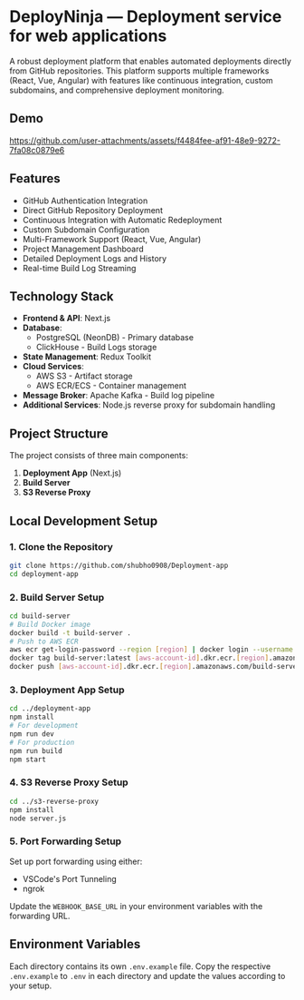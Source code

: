 # DeployNinja — Deployment service for web applications

A robust deployment platform that enables automated deployments directly from GitHub repositories. This platform supports multiple frameworks (React, Vue, Angular) with features like continuous integration, custom subdomains, and comprehensive deployment monitoring.

## Demo


https://github.com/user-attachments/assets/f4484fee-af91-48e9-9272-7fa08c0879e6



## Features

- GitHub Authentication Integration
- Direct GitHub Repository Deployment
- Continuous Integration with Automatic Redeployment
- Custom Subdomain Configuration
- Multi-Framework Support (React, Vue, Angular)
- Project Management Dashboard
- Detailed Deployment Logs and History
- Real-time Build Log Streaming

## Technology Stack

- **Frontend & API**: Next.js
- **Database**: 
  - PostgreSQL (NeonDB) - Primary database
  - ClickHouse - Build Logs storage
- **State Management**: Redux Toolkit
- **Cloud Services**:
  - AWS S3 - Artifact storage
  - AWS ECR/ECS - Container management
- **Message Broker**: Apache Kafka - Build log pipeline
- **Additional Services**: Node.js reverse proxy for subdomain handling

## Project Structure

The project consists of three main components:

1. **Deployment App** (Next.js)
2. **Build Server**
3. **S3 Reverse Proxy**

## Local Development Setup

### 1. Clone the Repository

```bash
git clone https://github.com/shubho0908/Deployment-app
cd deployment-app
```

### 2. Build Server Setup

```bash
cd build-server
# Build Docker image
docker build -t build-server .
# Push to AWS ECR
aws ecr get-login-password --region [region] | docker login --username AWS --password-stdin [aws-account-id].dkr.ecr.[region].amazonaws.com
docker tag build-server:latest [aws-account-id].dkr.ecr.[region].amazonaws.com/build-server:latest
docker push [aws-account-id].dkr.ecr.[region].amazonaws.com/build-server:latest
```

### 3. Deployment App Setup

```bash
cd ../deployment-app
npm install
# For development
npm run dev
# For production
npm run build
npm start
```

### 4. S3 Reverse Proxy Setup

```bash
cd ../s3-reverse-proxy
npm install
node server.js
```

### 5. Port Forwarding Setup

Set up port forwarding using either:
- VSCode's Port Tunneling
- ngrok

Update the `WEBHOOK_BASE_URL` in your environment variables with the forwarding URL.

## Environment Variables

Each directory contains its own `.env.example` file. Copy the respective `.env.example` to `.env` in each directory and update the values according to your setup.

